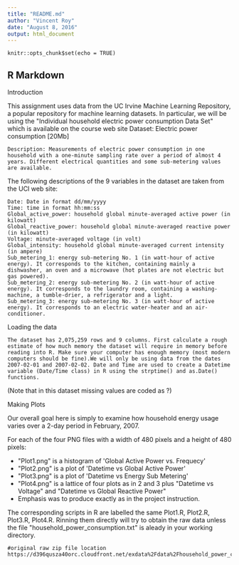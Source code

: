 ```yaml
---
title: "README.md"
author: "Vincent Roy"
date: "August 8, 2016"
output: html_document
---
```


```{r setup, include=FALSE}
knitr::opts_chunk$set(echo = TRUE)
```

## R Markdown

Introduction

This assignment uses data from the UC Irvine Machine Learning Repository, a popular repository for machine learning datasets. In particular, we will be using the "Individual household electric power consumption Data Set" which is available on the course web site Dataset: Electric power consumption [20Mb]

    Description: Measurements of electric power consumption in one household with a one-minute sampling rate over a period of almost 4 years. Different electrical quantities and some sub-metering values are available.

The following descriptions of the 9 variables in the dataset are taken from the UCI web site:

    Date: Date in format dd/mm/yyyy
    Time: time in format hh:mm:ss
    Global_active_power: household global minute-averaged active power (in kilowatt)
    Global_reactive_power: household global minute-averaged reactive power (in kilowatt)
    Voltage: minute-averaged voltage (in volt)
    Global_intensity: household global minute-averaged current intensity (in ampere)
    Sub_metering_1: energy sub-metering No. 1 (in watt-hour of active energy). It corresponds to the kitchen, containing mainly a dishwasher, an oven and a microwave (hot plates are not electric but gas powered).
    Sub_metering_2: energy sub-metering No. 2 (in watt-hour of active energy). It corresponds to the laundry room, containing a washing-machine, a tumble-drier, a refrigerator and a light.
    Sub_metering_3: energy sub-metering No. 3 (in watt-hour of active energy). It corresponds to an electric water-heater and an air-conditioner.

Loading the data

    The dataset has 2,075,259 rows and 9 columns. First calculate a rough estimate of how much memory the dataset will require in memory before reading into R. Make sure your computer has enough memory (most modern computers should be fine).We will only be using data from the dates 2007-02-01 and 2007-02-02. Date and Time are used to create a Datetime variable (Date/Time class) in R using the strptime() and as.Date() functions.

(Note that in this dataset missing values are coded as ?)

Making Plots

Our overall goal here is simply to examine how household energy usage varies over a 2-day period in February, 2007. 


For each of the four PNG files with a width of 480 pixels and a height of 480 pixels:
- "Plot1.png" is a histogram of 'Global Active Power vs. Frequecy' 
- "Plot2.png" is a plot of 'Datetime vs Global Active Power'
- "Plot3.png" is a plot of 'Datetime vs Energy Sub Metering'
- "Plot4.png" is a lattice of four plots as in 2 and 3 plus "Datetime vs Voltage" and "Datetime vs Global Reactive Power"
- Emphasis was to produce exactly as in the project instruction.

The corresponding scripts in R are labelled the same Plot1.R, Plot2.R, Plot3.R, Plot4.R. Rinning them directly will try to obtain the raw data unless the file "household_power_consumption.txt"  is aleady in your working directory.  

```{r}
#original raw zip file location
https://d396qusza40orc.cloudfront.net/exdata%2Fdata%2Fhousehold_power_consumption.zip
```



